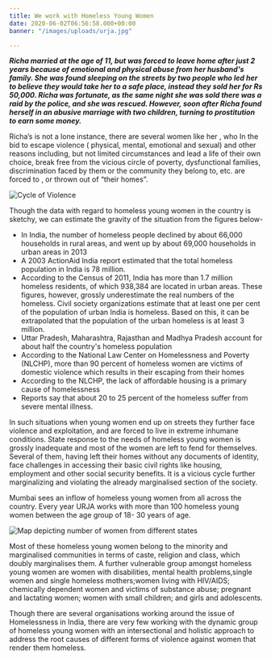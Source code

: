 ```yaml
---
title: We work with Homeless Young Women
date: 2020-06-02T06:56:58.000+00:00
banner: "/images/uploads/urja.jpg"

---
```


**_Richa married at the age of 11, but was forced to leave home after just 2 years because of emotional and physical abuse from her husband's family. She was found sleeping on the streets by two people who led her to believe they would take her to a safe place, instead they sold her for Rs 50,000. Richa was fortunate, as the same night she was sold there was a raid by the police, and she was rescued. However, soon after Richa found herself in an abusive marriage with two children, turning to prostitution to earn some money._**

<!--more-->

Richa’s is not a lone instance, there are several women like her , who In the bid to escape violence ( physical, mental, emotional and sexual) and other reasons including, but not limited circumstances and lead a life of their own choice, break free from the vicious circle of poverty, dysfunctional families, discrimination faced by them or the community they belong to, etc. are forced to , or thrown out of “their homes”.

  
![Cycle of Violence](/images/uploads/urja-infographics-cycle-of-violence.jpg "Cycle of Violence")

Though the data with regard to homeless young women in the country is sketchy, we can estimate the gravity of the situation from the figures below-

* In India, the number of homeless people declined by about 66,000 households in rural areas, and went up by about 69,000 households in urban areas in 2013
* A 2003 ActionAid India report estimated that the total homeless population in India is 78 million.
* According to the Census of 2011, India has more than 1.7 million homeless residents, of which 938,384 are located in urban areas. These figures, however, grossly underestimate the real numbers of the homeless. Civil society organizations estimate that at least one per cent of the population of urban India is homeless. Based on this, it can be extrapolated that the population of the urban homeless is at least 3 million.
* Uttar Pradesh, Maharashtra, Rajasthan and Madhya Pradesh account for about half the country's homeless population
* According to the National Law Center on Homelessness and Poverty (NLCHP), more than 90 percent of homeless women are victims of domestic violence which results in their escaping from their homes
* According to the NLCHP, the lack of affordable housing is a primary cause of homelessness
* Reports say that about 20 to 25 percent of the homeless suffer from severe mental illness.

In such situations when young women end up on streets they further face violence and exploitation, and are forced to live in extreme inhumane conditions. State response to the needs of homeless young women is grossly inadequate and  most of the women are left to fend for themselves. Several of them, having left their homes without any documents of identity, face challenges in accessing their basic civil rights like housing, employment and other social security benefits. It is a vicious cycle further marginalizing and violating the already marginalised section of the society.

Mumbai sees an inflow of homeless young women from all across the country. Every year URJA works with more than 100 homeless young women between the age group of 18- 30 years of age.

![Map depicting number of women from different states](/images/uploads/india_map.png)

Most of these homeless young women belong to the minority and marginalised communities in terms of caste, religion and class, which doubly marginalises them. A further vulnerable group amongst homeless young women are women with disabilities, mental health problems,single women and single homeless mothers;women living with HIV/AIDS; chemically dependent women and victims of substance abuse; pregnant and lactating women; women with small children; and girls and adolescents.

Though there are several organisations working around the issue of Homelessness in India, there are very few working with the dynamic group of homeless young women with an intersectional and holistic approach to address the root causes of different forms of violence against women that render them homeless.
